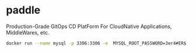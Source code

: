 # paddle

Production-Grade GitOps CD PlatForm For CloudNative Applications, MiddleWares, etc.

```bash
docker run --name mysql -p 3306:3306 -e  MYSQL_ROOT_PASSWORD=3er4#ER$ -d mysql:latest
```

